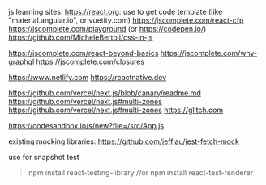 js learning sites: 
https://react.org: use to get code template (like "material.angular.io", or vuetity.com)
https://jscomplete.com/react-cfp
https://jscomplete.com/playground (or https://codepen.io/)
https://github.com/MicheleBertoli/css-in-js

https://jscomplete.com/react-beyond-basics
https://jscomplete.com/why-graphql
https://jscomplete.com/closures

https://www.netlify.com
https://reactnative.dev

https://github.com/vercel/next.js/blob/canary/readme.md
https://github.com/vercel/next.js#multi-zones
https://github.com/vercel/next.js#multi-zones
https://glitch.com

https://codesandbox.io/s/new?file=/src/App.js

existing mocking libraries: 
https://github.com/jefflau/jest-fetch-mock 

use  for snapshot test
 > npm install react-testing-library //or
 > npm install react-test-renderer
  
